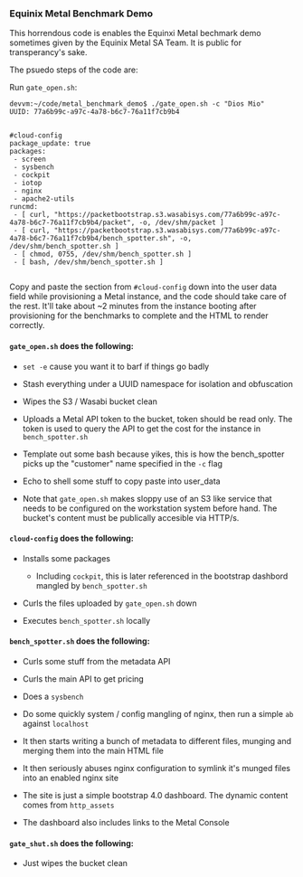 ### Equinix Metal Benchmark Demo ###

This horrendous code is enables the Equinxi Metal bechmark demo sometimes given by the Equinix Metal SA Team. It is public for transperancy's sake.


The psuedo steps of the code are:

Run `gate_open.sh`:

```
devvm:~/code/metal_benchmark_demo$ ./gate_open.sh -c "Dios Mio"
UUID: 77a6b99c-a97c-4a78-b6c7-76a11f7cb9b4


#cloud-config
package_update: true
packages:
 - screen
 - sysbench
 - cockpit
 - iotop
 - nginx
 - apache2-utils
runcmd:
 - [ curl, "https://packetbootstrap.s3.wasabisys.com/77a6b99c-a97c-4a78-b6c7-76a11f7cb9b4/packet", -o, /dev/shm/packet ]
 - [ curl, "https://packetbootstrap.s3.wasabisys.com/77a6b99c-a97c-4a78-b6c7-76a11f7cb9b4/bench_spotter.sh", -o, /dev/shm/bench_spotter.sh ]
 - [ chmod, 0755, /dev/shm/bench_spotter.sh ]
 - [ bash, /dev/shm/bench_spotter.sh ]
 
```

Copy and paste the section from `#cloud-config` down into the user data field while provisioning a Metal instance, and the code should take care of the rest. It'll take about ~2 minutes from the instance booting after provisioning for the benchmarks to complete and the HTML to render correctly.

#### `gate_open.sh` does the following: #####

* `set -e` cause you want it to barf if things go badly

* Stash everything under a UUID namespace for isolation and obfuscation

* Wipes the S3 / Wasabi bucket clean

* Uploads a Metal API token to the bucket, token should be read only. The token is used to query the API to get the cost for the instance in `bench_spotter.sh`

* Template out some bash because yikes, this is how the bench_spotter picks up the "customer" name specified in the `-c` flag

* Echo to shell some stuff to copy paste into user_data

* Note that `gate_open.sh` makes sloppy use of an S3 like service that needs to be configured on the workstation system before hand. The bucket's content must be publically accesible via HTTP/s.

#### `cloud-config` does the following: ####

* Installs some packages 
  * Including `cockpit`, this is later referenced in the bootstrap dashbord mangled by `bench_spotter.sh`

* Curls the files uploaded by `gate_open.sh` down

* Executes `bench_spotter.sh` locally


#### `bench_spotter.sh` does the following: ####

* Curls some stuff from the metadata API

* Curls the main API to get pricing

* Does a `sysbench`

* Do some quickly system / config mangling of nginx, then run a simple `ab` against `localhost`

* It then starts writing a bunch of metadata to different files, munging and merging them into the main HTML file

* It then seriously abuses nginx configuration to symlink it's munged files into an enabled nginx site

* The site is just a simple bootstrap 4.0 dashboard. The dynamic content comes from `http_assets`

* The dashboard also includes links to the Metal Console

#### `gate_shut.sh` does the following: ####

* Just wipes the bucket clean
